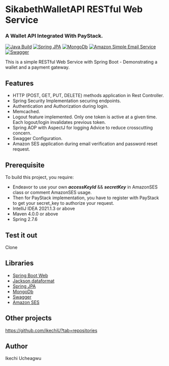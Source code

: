 # SikabethWalletAPI RESTful Web Service 
### A Wallet API Integrated With PayStack.

[![Java Build](https://img.shields.io/badge/Java-SpringBoot-brightgreen)](https://spring.io/projects/spring-boot) [![Spring JPA](https://img.shields.io/badge/Spring-JPA-blue)](https://spring.io/projects/spring-data-jpa) [![MongoDb](https://img.shields.io/badge/MongoDb-Passing-green)](https://www.postgresql.org/) [![Amazon Simple Email Service](https://img.shields.io/badge/Amazon-SES-orange)](https://aws.amazon.com/ses/) [![Swagger](https://img.shields.io/badge/Swagger-passing-green)](https://swagger.io/)  

This is a simple RESTful Web Service with Spring Boot - Demonstrating a wallet and a payment gateway.

## Features
* HTTP (POST, GET, PUT, DELETE) methods application in Rest Controller.
* Spring Security Implementation securing endpoints.
* Authentication and Authorization during login.
* Memcached.
* Logout feature implemented. Only one token is active at a given time. Each logout/login invalidates previous token.
* Spring AOP with AspectJ for logging Advice to reduce crosscutting concern.
* Swagger Configuration.
* Amazon SES application during email verification and password reset request.

## Prerequisite
To build this project, you require:
- Endeavor to use your own ***accessKeyId*** && ***secretKey*** in AmazonSES class or comment AmazonSES usage.
- Then for PayStack implementation, you have to register with PayStack to get your secret_key to authorize your request.
- IntelliJ IDEA 2021.1.3 or above
- Maven 4.0.0 or above
- Spring 2.7.6

## Test it out
Clone

## Libraries
*   [Spring Boot Web](https://mvnrepository.com/artifact/org.springframework.boot/spring-boot-starter-web)
*   [Jackson dataformat](https://mvnrepository.com/artifact/com.fasterxml.jackson.dataformat/jackson-dataformat-xml)
*   [Spring JPA](https://spring.io/projects/spring-data-jpa)
*   [MongoDb](https://mongodb.com/cloud/atlas/register)
*   [Swagger](https://swagger.io/)
*   [Amazon SES](https://aws.amazon.com/ses/)


## Other projects
https://github.com/ikechiU?tab=repositories

## Author
Ikechi Ucheagwu 